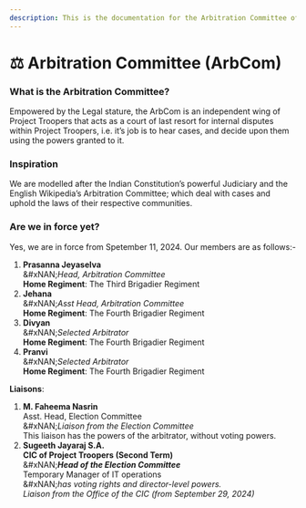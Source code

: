 ```yaml
---
description: This is the documentation for the Arbitration Committee of Project Troopers.
---
```


# ⚖️ Arbitration Committee (ArbCom)

### What is the Arbitration Committee?

Empowered by the Legal stature, the ArbCom is an independent wing of Project Troopers that acts as a court of last resort for internal disputes within Project Troopers, i.e. it’s job is to hear cases, and decide upon them using the powers granted to it.

### Inspiration

We are modelled after the Indian Constitution’s powerful Judiciary and the English Wikipedia’s Arbitration Committee; which deal with cases and uphold the laws of their respective communities.

### Are we in force yet?

Yes, we are in force from Spetember 11, 2024. Our members are as follows:-

1. **Prasanna Jeyaselva**\
   &#xNAN;_&#x48;ead, Arbitration Committee_\
   **Home Regiment**: The Third Brigadier Regiment
2. **Jehana**\
   &#xNAN;_&#x41;sst Head, Arbitration Committee_\
   **Home Regiment**: The Fourth Brigadier Regiment
3. **Divyan**\
   &#xNAN;_&#x53;elected Arbitrator_\
   **Home Regiment**: The Fourth Brigadier Regiment
4. **Pranvi**\
   &#xNAN;_&#x53;elected Arbitrator_\
   **Home Regiment**: The Fourth Brigadier Regiment

**Liaisons**:

1. **M. Faheema Nasrin**\
   Asst. Head, Election Committee\
   &#xNAN;_&#x4C;iaison from the Election Committee_\
   This liaison has the powers of the arbitrator, without voting powers.
2. **Sugeeth Jayaraj S.A.**\
   **CIC of Project Troopers (Second Term)**\
   &#xNAN;_**Head of the Election Committee**_\
   Temporary Manager of IT operations\
   &#xNAN;_&#x68;as voting rights and director-level powers._\
   _Liaison from the Office of the CIC (from September 29, 2024)_
